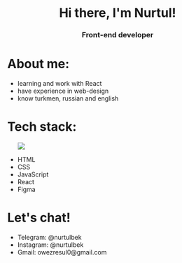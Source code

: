 <h1 align="center">
  Hi there, I'm Nurtul!
</h1>

<h3 align="center">
  Front-end developer 
</h3>

<h1>
  About me:
</h1>

<ul>
  <li>learning and work with React</li>
  <li>have experience in web-design</li>
  <li>know turkmen, russian and english</li>
</ul>

<h1>
  Tech stack:
</h1>

<ul>
  <p align="left"> <a href="https://github.com/GurbanmyradowSerdar"><img src="https://skillicons.dev/icons?i=html,css,js,react,figma,git,&perline=7"> </a> </p>
  <li>HTML</li>
  <li>CSS</li>
  <li>JavaScript</li>
  <li>React</li>
  <li>Figma</li>
</ul>

<h1>
  Let's chat!
</h1>

<ul>
  <li>Telegram: @nurtulbek</li>
  <li>Instagram: @nurtulbek</li>
  <li>Gmail: owezresul0@gmail.com</li>
</ul>
